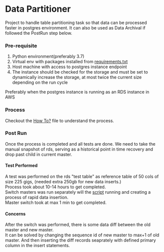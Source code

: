 # Data Partitioner
Project to handle table partitioning task so that data can be processed faster in postgres environment.
It can also be used as Data Archival if followed the PostRun step below.

### Pre-requisite
1. Python environment(preferably 3.7)
1. Virtual env with packages installed from [requirements.txt](runner/requirements.txt)
1. Host machine with access to postgres instance endpoint
1. The instance should be checked for the storage and must be set to dynamically increase the storage, at most twice the current size depending on the run cycle

Preferably when the postgres instance is running as an RDS instance in AWS

### Process
Checkout the [How To?](how_to.md) file to understand the process.



### Post Run
Once the process is completed and all tests are done. We need to take the manual snapshot of rds, serving as a historical point in time recovery and drop past child in current master.

#### Test Performed
 A test was performed on the rds "test table" as reference table of 50 cols of size 225 gigs, (needed extra 250gb for new data inserts.)<br/>
 Process took about 10-14 hours to get completed.<br/>
 Switch masters was run separately will the [script](test/bulk_insert.py) running and creating a process of rapid data insertion.<br/>
 Master switch took at max 1 min to get completed.
 
#### Concerns
After the switch was performed, there is some data diff between the old master and new master. <br/>
It can be solved by changing the sequence id of new master to max+1 of old master. And then inserting the diff records seaprately with defined primary column in the insert statements. 
 
